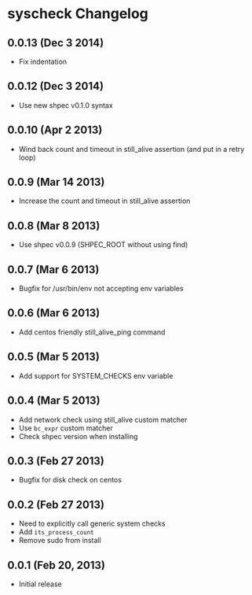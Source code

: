 # syscheck Changelog

## 0.0.13 (Dec  3 2014)

 * Fix indentation

## 0.0.12 (Dec  3 2014)

 * Use new shpec v0.1.0 syntax

## 0.0.10 (Apr  2 2013)

 * Wind back count and timeout in still_alive assertion (and put in a retry loop)

## 0.0.9 (Mar 14 2013)

 * Increase the count and timeout in still_alive assertion

## 0.0.8 (Mar  8 2013)

 * Use shpec v0.0.9 (SHPEC_ROOT without using find)

## 0.0.7 (Mar  6 2013)

 * Bugfix for /usr/bin/env not accepting env variables

## 0.0.6 (Mar  6 2013)

 * Add centos friendly still_alive_ping command

## 0.0.5 (Mar  5 2013)

 * Add support for SYSTEM_CHECKS env variable

## 0.0.4 (Mar  5 2013)

 * Add network check using still_alive custom matcher
 * Use `bc_expr` custom matcher
 * Check shpec version when installing

## 0.0.3 (Feb 27 2013)

 * Bugfix for disk check on centos

## 0.0.2 (Feb 27 2013)

 * Need to explicitly call generic system checks
 * Add `its_process_count`
 * Remove sudo from install

## 0.0.1 (Feb 20, 2013)

 * Initial release
